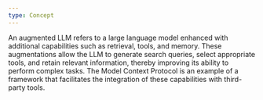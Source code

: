 ```yaml
---
type: Concept
---
```


An augmented LLM refers to a large language model enhanced with additional capabilities such as retrieval, tools, and memory. These augmentations allow the LLM to generate search queries, select appropriate tools, and retain relevant information, thereby improving its ability to perform complex tasks. The Model Context Protocol is an example of a framework that facilitates the integration of these capabilities with third-party tools.